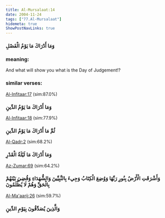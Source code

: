 ```yaml
---
title: Al-Mursalaat:14
date: 2004-11-24
tags: ["77.Al-Mursalaat"]
hidemeta: true 
ShowPostNavLinks: true 
---
```

### وَمَا أَدْرَاكَ مَا يَوْمُ الْفَصْلِ
### meaning: 
And what will show you what is the Day of Judgement!?
### similar verses: 

[Al-Infitaar:17](/82/17) (sim:87.0%)

### وَمَا أَدْرَاكَ مَا يَوْمُ الدِّينِ

[Al-Infitaar:18](/82/18) (sim:77.9%)

### ثُمَّ مَا أَدْرَاكَ مَا يَوْمُ الدِّينِ

[Al-Qadr:2](/97/2) (sim:68.2%)

### وَمَا أَدْرَاكَ مَا لَيْلَةُ الْقَدْرِ

[Az-Zumar:69](/39/69) (sim:64.2%)

### وَأَشْرَقَتِ الْأَرْضُ بِنُورِ رَبِّهَا وَوُضِعَ الْكِتَابُ وَجِيءَ بِالنَّبِيِّينَ وَالشُّهَدَاءِ وَقُضِيَ بَيْنَهُمْ بِالْحَقِّ وَهُمْ لَا يُظْلَمُونَ

[Al-Ma'aarij:26](/70/26) (sim:59.7%)

### وَالَّذِينَ يُصَدِّقُونَ بِيَوْمِ الدِّينِ
